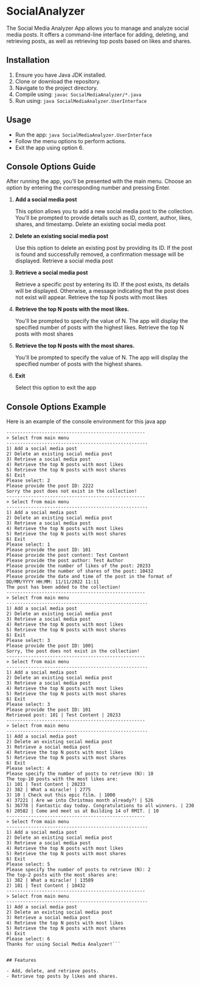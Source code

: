 # SocialAnalyzer

The Social Media Analyzer App allows you to manage and analyze social media posts. It offers a command-line interface for adding, deleting, and retrieving posts, as well as retrieving top posts based on likes and shares.

## Installation

1. Ensure you have Java JDK installed.
2. Clone or download the repository.
3. Navigate to the project directory.
4. Compile using: `javac SocialMediaAnalyzer/*.java`
5. Run using: `java SocialMediaAnalyzer.UserInterface`

## Usage

- Run the app: `java SocialMediaAnalyzer.UserInterface`
- Follow the menu options to perform actions.
- Exit the app using option 6.

## Console Options Guide
After running the app, you'll be presented with the main menu. Choose an option by entering the corresponding number and pressing Enter.

1. <b>Add a social media post</b>

    This option allows you to add a new social media post to the collection.
    You'll be prompted to provide details such as ID, content, author, likes, shares, and timestamp.
    Delete an existing social media post

2. <b>Delete an existing social media post</b>

    Use this option to delete an existing post by providing its ID.
    If the post is found and successfully removed, a confirmation message will be displayed.
    Retrieve a social media post

3. <b>Retrieve a social media post</b>

    Retrieve a specific post by entering its ID.
    If the post exists, its details will be displayed. Otherwise, a message indicating that the post does not exist will appear.
    Retrieve the top N posts with most likes

4. <b>Retrieve the top N posts with the most likes.</b>

    You'll be prompted to specify the value of N.
    The app will display the specified number of posts with the highest likes.
    Retrieve the top N posts with most shares

5. <b>Retrieve the top N posts with the most shares.</b>

    You'll be prompted to specify the value of N.
    The app will display the specified number of posts with the highest shares.

6. <b>Exit</b>

    Select this option to exit the app

## Console Options Example
Here is an example of the console environment for this java app
<br/>

```Welcome to Social Media Analyzer!
---------------------------------------------------
> Select from main menu
----------------------------------------------------
1) Add a social media post
2) Delete an existing social media post
3) Retrieve a social media post
4) Retrieve the top N posts with most likes
5) Retrieve the top N posts with most shares
6) Exit
Please select: 2
Please provide the post ID: 2222
Sorry the post does not exist in the collection!
---------------------------------------------------
> Select from main menu
----------------------------------------------------
1) Add a social media post
2) Delete an existing social media post
3) Retrieve a social media post
4) Retrieve the top N posts with most likes
5) Retrieve the top N posts with most shares
6) Exit
Please select: 1
Please provide the post ID: 101
Please provide the post content: Test Content
Please provide the post author: Test Author
Please provide the number of likes of the post: 20233
Please provide the number of shares of the post: 10432
Please provide the date and time of the post in the format of DD/MM/YYYY HH:MM: 11/11/2022 11:11
The post has been added to the collection!
---------------------------------------------------
> Select from main menu
----------------------------------------------------
1) Add a social media post
2) Delete an existing social media post
3) Retrieve a social media post
4) Retrieve the top N posts with most likes
5) Retrieve the top N posts with most shares
6) Exit
Please select: 3
Please provide the post ID: 1001
Sorry, the post does not exist in the collection!
---------------------------------------------------
> Select from main menu
----------------------------------------------------
1) Add a social media post
2) Delete an existing social media post
3) Retrieve a social media post
4) Retrieve the top N posts with most likes
5) Retrieve the top N posts with most shares
6) Exit
Please select: 3
Please provide the post ID: 101
Retrieved post: 101 | Test Content | 20233
---------------------------------------------------
> Select from main menu
----------------------------------------------------
1) Add a social media post
2) Delete an existing social media post
3) Retrieve a social media post
4) Retrieve the top N posts with most likes
5) Retrieve the top N posts with most shares
6) Exit
Please select: 4
Please specify the number of posts to retrieve (N): 10
The top-10 posts with the most likes are:
1) 101 | Test Content | 20233
2) 382 | What a miracle! | 2775
3) 10 | Check out this epic film. | 1000
4) 37221 | Are we into Christmas month already?! | 526
5) 36778 | Fantastic day today. Congratulations to all winners. | 230
6) 20582 | Come and meet us at Building 14 of RMIT. | 10
---------------------------------------------------
> Select from main menu
----------------------------------------------------
1) Add a social media post
2) Delete an existing social media post
3) Retrieve a social media post
4) Retrieve the top N posts with most likes
5) Retrieve the top N posts with most shares
6) Exit
Please select: 5
Please specify the number of posts to retrieve (N): 2
The top-2 posts with the most shares are:
1) 382 | What a miracle! | 13589
2) 101 | Test Content | 10432
---------------------------------------------------
> Select from main menu
----------------------------------------------------
1) Add a social media post
2) Delete an existing social media post
3) Retrieve a social media post
4) Retrieve the top N posts with most likes
5) Retrieve the top N posts with most shares
6) Exit
Please select: 6
Thanks for using Social Media Analyzer!```


## Features

- Add, delete, and retrieve posts.
- Retrieve top posts by likes and shares.